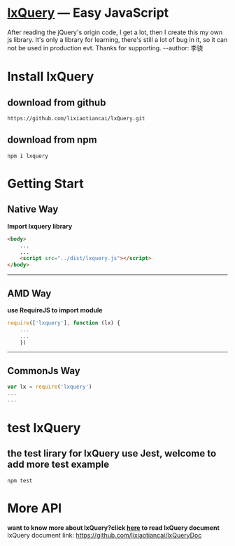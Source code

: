 [lxQuery](https://github.com/lixiaotiancai/lxQuery) — Easy JavaScript
==================================================

After reading the jQuery's origin code, I get a lot, then I create this my own js library.
It's only a library for learning, there's still a lot of bug in it, so it can not be used in production evt.
Thanks for supporting.   --author: 李骁

# Install lxQuery
## download from github
```
https://github.com/lixiaotiancai/lxQuery.git
```
## download from npm
```
npm i lxquery
```
# Getting Start
## Native Way
**Import lxquery library**
```html
<body>
    ...
    ...
    <script src="../dist/lxquery.js"></script>
</body>
```

***
## AMD Way
**use RequireJS to import module**
```javascript
require(['lxquery'], function (lx) {
    ...
    ...
    })
```

***
## CommonJs Way
```javascript
var lx = require('lxquery')
...
...
```
# test lxQuery
## the test lirary for lxQuery use Jest, welcome to add more test example
```
npm test
```
# More API
**want to know more about lxQuery?click [here](https://github.com/lixiaotiancai/lxQueryDoc) to read lxQuery document**<br>
lxQuery document link: https://github.com/lixiaotiancai/lxQueryDoc